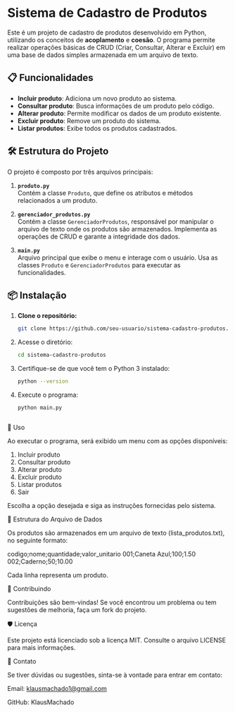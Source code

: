 # Sistema de Cadastro de Produtos

Este é um projeto de cadastro de produtos desenvolvido em Python, utilizando os conceitos de **acoplamento** e **coesão**. O programa permite realizar operações básicas de CRUD (Criar, Consultar, Alterar e Excluir) em uma base de dados simples armazenada em um arquivo de texto.

## 📋 Funcionalidades

- **Incluir produto**: Adiciona um novo produto ao sistema.
- **Consultar produto**: Busca informações de um produto pelo código.
- **Alterar produto**: Permite modificar os dados de um produto existente.
- **Excluir produto**: Remove um produto do sistema.
- **Listar produtos**: Exibe todos os produtos cadastrados.

## 🛠️ Estrutura do Projeto

O projeto é composto por três arquivos principais:

1. **`produto.py`**  
   Contém a classe `Produto`, que define os atributos e métodos relacionados a um produto.

2. **`gerenciador_produtos.py`**  
   Contém a classe `GerenciadorProdutos`, responsável por manipular o arquivo de texto onde os produtos são armazenados. Implementa as operações de CRUD e garante a integridade dos dados.

3. **`main.py`**  
   Arquivo principal que exibe o menu e interage com o usuário. Usa as classes `Produto` e `GerenciadorProdutos` para executar as funcionalidades.

## 📦 Instalação

1. **Clone o repositório:**
   ```bash
   git clone https://github.com/seu-usuario/sistema-cadastro-produtos.git


2. Acesse o diretório:
   ```bash
   cd sistema-cadastro-produtos


3. Certifique-se de que você tem o Python 3 instalado:
   ```bash
   python --version


4. Execute o programa:
   ```bash
   python main.py



📝 Uso

Ao executar o programa, será exibido um menu com as opções disponíveis:

1. Incluir produto
2. Consultar produto
3. Alterar produto
4. Excluir produto
5. Listar produtos
6. Sair

Escolha a opção desejada e siga as instruções fornecidas pelo sistema.

📂 Estrutura do Arquivo de Dados

Os produtos são armazenados em um arquivo de texto (lista_produtos.txt), no seguinte formato:

codigo;nome;quantidade;valor_unitario
001;Caneta Azul;100;1.50
002;Caderno;50;10.00

Cada linha representa um produto.

🤝 Contribuindo

Contribuições são bem-vindas! Se você encontrou um problema ou tem sugestões de melhoria, faça um fork do projeto.


🛡️ Licença

Este projeto está licenciado sob a licença MIT. Consulte o arquivo LICENSE para mais informações.

📧 Contato

Se tiver dúvidas ou sugestões, sinta-se à vontade para entrar em contato:

Email: klausmachado1@gmail.com 

GitHub: KlausMachado 

